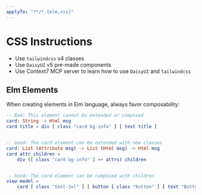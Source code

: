```yaml
---
applyTo: "**/*.{elm,css}"
---
```


# CSS Instructions

- Use `tailwindcss` v4 classes
- Use `DaisyUI` v5 pre-made components
- Use Context7 MCP server to learn how to use `DaisyUI` and `tailwindcss`

## Elm Elements

When creating elements in Elm language, always favor composability:

```elm
-- Bad: This element cannot be extended or composed
card: String -> Html msg
card title = div [ class "card bg-info" ] [ text title ]


-- Good: The card element can be extended with new classes
card: List (Attribute msg) -> List (Html msg) -> Html msg
card attr children =
    div ([ class "card bg-info" ] ++ attrs) children


-- Good: The card element can be composed with children
view model =
    card [ class "text-3xl" ] [ button [ class "button" ] [ text "Button" ] ]
```
